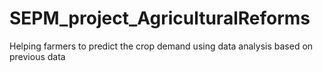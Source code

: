 # SEPM_project_AgriculturalReforms
Helping farmers to predict the crop demand using data analysis based on previous data
